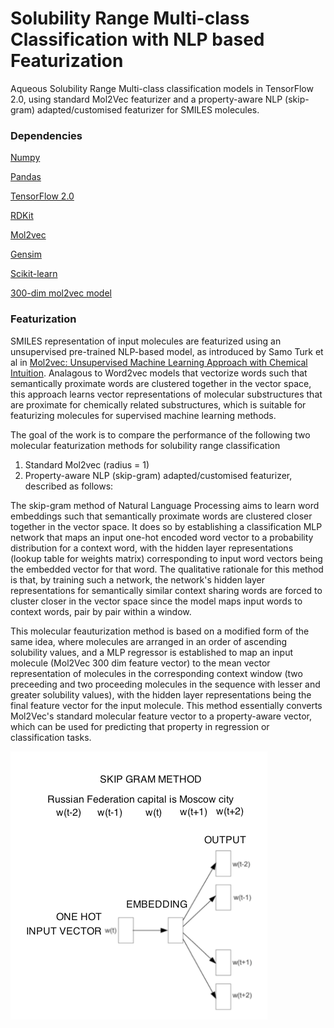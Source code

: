 # Solubility Range Multi-class Classification with NLP based Featurization

Aqueous Solubility Range Multi-class classification models in TensorFlow 2.0, using standard Mol2Vec featurizer and a property-aware NLP (skip-gram) adapted/customised featurizer for SMILES molecules. 

### Dependencies

[Numpy](https://anaconda.org/conda-forge/numpy)

[Pandas](https://anaconda.org/anaconda/pandas)

[TensorFlow 2.0](https://www.tensorflow.org/install)

[RDKit](https://www.rdkit.org/docs/Install.html)

[Mol2vec](https://github.com/samoturk/mol2vec)

[Gensim](https://anaconda.org/anaconda/gensim)

[Scikit-learn](https://anaconda.org/anaconda/scikit-learn)

[300-dim mol2vec model](https://github.com/samoturk/mol2vec/blob/master/examples/models/model_300dim.pkl)

### Featurization

SMILES representation of input molecules are featurized using an unsupervised pre-trained NLP-based model, as introduced by Samo Turk et al in [Mol2vec: Unsupervised Machine Learning Approach with Chemical Intuition](https://pubs.acs.org/doi/10.1021/acs.jcim.7b00616). Analagous to Word2vec models that vectorize words such that semantically proximate words are clustered together in the vector space, this approach learns vector representations of molecular substructures that are proximate for chemically related substructures, which is suitable for featurizing molecules for supervised machine learning methods. 

The goal of the work is to compare the performance of the following two molecular featurization methods for solubility range classification

1. Standard Mol2vec (radius = 1)
2. Property-aware NLP (skip-gram) adapted/customised featurizer, described as follows:

The skip-gram method of Natural Language Processing aims to learn word embeddings such that semantically proximate words are clustered closer together in the vector space. It does so by establishing a classification MLP network that maps an input one-hot encoded word vector to a probability distribution for a context word, with the hidden layer representations (lookup table for weights matrix) corresponding to input word vectors being the embedded vector for that word. The qualitative rationale for this method is that, by training such a network, the network's hidden layer representations for semantically similar context sharing words are forced to cluster closer in the vector space since the model maps input words to context words, pair by pair within a window. 

This molecular feauturization method is based on a modified form of the same idea, where molecules are arranged in an order of ascending solubility values, and a MLP regressor is established to map an input molecule (Mol2Vec 300 dim feature vector) to the mean vector representation of molecules in the corresponding context window (two preceeding and two proceeding molecules in the sequence with lesser and greater solubility values), with the hidden layer representations being the final feature vector for the input molecule. This method essentially converts Mol2Vec's standard molecular feature vector to a property-aware vector, which can be used for predicting that property in regression or classification tasks.

![](images/skip-gram.png)
